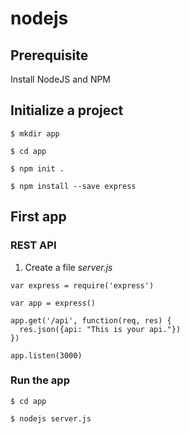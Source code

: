 # nodejs

## Prerequisite
Install NodeJS and NPM

## Initialize a project
```
$ mkdir app

$ cd app

$ npm init .

$ npm install --save express
```


## First app
### REST API
1. Create a file *server.js*

```
var express = require('express')
 
var app = express()
 
app.get('/api', function(req, res) {
  res.json({api: "This is your api."})
})
 
app.listen(3000)
```


### Run the app
```
$ cd app

$ nodejs server.js
```


